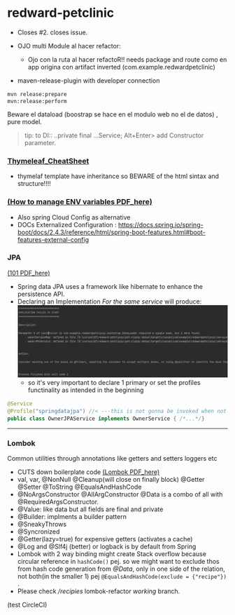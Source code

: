 # redward-petclinic

- Closes #2.  closes issue.
- OJO multi Module al hacer refactor:
  - Ojo con la ruta al hacer refactoR!! needs package and route 
  como en app origina con artifact inverted
    (com.example.redwardpetclinic)

- maven-release-plugin with developer connection
```
mvn release:prepare
mvn:release:perform
```

Beware el dataload (boostrap se hace en el modulo web no el de datos) , pure model.

> tip: to DI:: ..private final ...Service; Alt+Enter> add Constructor parameter.

### [Thymeleaf_CheatSheet](https://github.com/engma/thymeleaf-cheat-sheet)
- thymelaf template have inheritance so BEWARE of the html sintax and structure!!!!

### [(How to manage ENV variables  PDF_here)](https://github.com/friedelredward/redward-petclinic/blob/main/ExternalPropertiesOverview.pdf)
- Also spring Cloud Config as alternative
- DOCs Externalized Configuration : https://docs.spring.io/spring-boot/docs/2.4.3/reference/html/spring-boot-features.html#boot-features-external-config

### JPA
[(101  PDF_here)]("https://github.com/friedelredward/redward-petclinic/blob/main/JPA+Entity+Relationships.pdf")

- Spring data JPA uses a framework like hibernate to 
enhance the persistence API.
- Declaring an Implementation *For the same service* will produce:
![img.png](img.png)
  - so it's very important to declare 1 primary or set the profiles functinality 
  as intended in the beginning
````java
@Service
@Profile("springdatajpa") //< ---this is not gonna be invoked when not active.profile 
public class OwnerJPAService implements OwnerService { /*...*/}
````
-------------
### Lombok
 Common utilities through annotations like getters and setters loggers etc
- CUTS  down boilerplate code
  [(Lombok PDF_here)]("https://github.com/friedelredward/redward-petclinic/blob/main/OverviewOfLombok.pdf")
- val, var, @NonNull @Cleanup(will close on finally block) @Getter @Setter @ToString @EqualsAndHashCode
- @NoArgsConstructor @AllArgConstructor @Data is a combo of all with @RequiredArgsConstructor.
- @Value: like data but all fields are final and private
- @Builder: implments a builder pattern
- @SneakyThrows
- @Syncronized
- @Getter(lazy=true) for expensive getters (activates a cache)
- @Log and @Slf4j (better) or logback is by default from Spring
- Lombok with 2 way binding might create Stack overflow
because circular reference in ``hashCode()`` pej. so we might
want to exclude thos from hash code generation from _@Data_, only in one side of the 
relation, not both(in the smaller 1) pej ``@EqualsAndHashCode(exclude = {"recipe"})`` .
- Please check _/recipies_ lombok-refactor *working* branch.

(test CircleCI)




